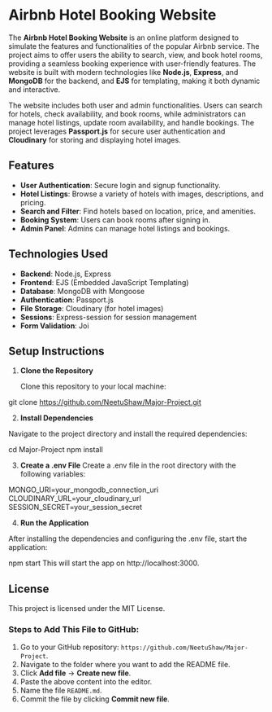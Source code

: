 # Airbnb Hotel Booking Website

The **Airbnb Hotel Booking Website** is an online platform designed to simulate the features and functionalities of the popular Airbnb service. The project aims to offer users the ability to search, view, and book hotel rooms, providing a seamless booking experience with user-friendly features. The website is built with modern technologies like **Node.js**, **Express**, and **MongoDB** for the backend, and **EJS** for templating, making it both dynamic and interactive.

The website includes both user and admin functionalities. Users can search for hotels, check availability, and book rooms, while administrators can manage hotel listings, update room availability, and handle bookings. The project leverages **Passport.js** for secure user authentication and **Cloudinary** for storing and displaying hotel images.

## Features

- **User Authentication**: Secure login and signup functionality.
- **Hotel Listings**: Browse a variety of hotels with images, descriptions, and pricing.
- **Search and Filter**: Find hotels based on location, price, and amenities.
- **Booking System**: Users can book rooms after signing in.
- **Admin Panel**: Admins can manage hotel listings and bookings.

## Technologies Used

- **Backend**: Node.js, Express
- **Frontend**: EJS (Embedded JavaScript Templating)
- **Database**: MongoDB with Mongoose
- **Authentication**: Passport.js
- **File Storage**: Cloudinary (for hotel images)
- **Sessions**: Express-session for session management
- **Form Validation**: Joi

## Setup Instructions

1. **Clone the Repository**

   Clone this repository to your local machine:

 git clone https://github.com/NeetuShaw/Major-Project.git
 
2. **Install Dependencies**

Navigate to the project directory and install the required dependencies:

cd Major-Project
npm install

3. **Create a .env File**
Create a .env file in the root directory with the following variables:

MONGO_URI=your_mongodb_connection_uri
CLOUDINARY_URL=your_cloudinary_url
SESSION_SECRET=your_session_secret

4. **Run the Application**

After installing the dependencies and configuring the .env file, start the application:

npm start
This will start the app on http://localhost:3000.

## License
This project is licensed under the MIT License.


### Steps to Add This File to GitHub:
1. Go to your GitHub repository: `https://github.com/NeetuShaw/Major-Project`.
2. Navigate to the folder where you want to add the README file.
3. Click **Add file** → **Create new file**.
4. Paste the above content into the editor.
5. Name the file `README.md`.
6. Commit the file by clicking **Commit new file**.
